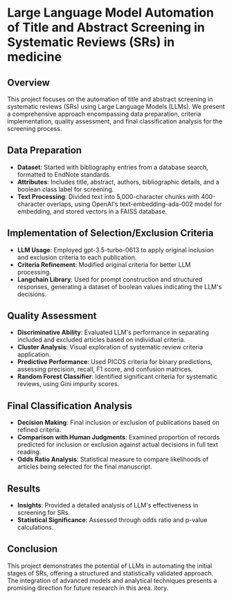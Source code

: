 # Large Language Model Automation of Title and Abstract Screening in Systematic Reviews (SRs) in medicine

## Overview
This project focuses on the automation of title and abstract screening in systematic reviews (SRs) using Large Language Models (LLMs). We present a comprehensive approach encompassing data preparation, criteria implementation, quality assessment, and final classification analysis for the screening process.

## Data Preparation
- **Dataset**: Started with bibliography entries from a database search, formatted to EndNote standards.
- **Attributes**: Includes title, abstract, authors, bibliographic details, and a boolean class label for screening.
- **Text Processing**: Divided text into 5,000-character chunks with 400-character overlaps, using OpenAI's text-embedding-ada-002 model for embedding, and stored vectors in a FAISS database.

## Implementation of Selection/Exclusion Criteria
- **LLM Usage**: Employed gpt-3.5-turbo-0613 to apply original inclusion and exclusion criteria to each publication.
- **Criteria Refinement**: Modified original criteria for better LLM processing.
- **Langchain Library**: Used for prompt construction and structured responses, generating a dataset of boolean values indicating the LLM's decisions.

## Quality Assessment
- **Discriminative Ability**: Evaluated LLM's performance in separating included and excluded articles based on individual criteria.
- **Cluster Analysis**: Visual exploration of systematic review criteria application.
- **Predictive Performance**: Used PICOS criteria for binary predictions, assessing precision, recall, F1 score, and confusion matrices.
- **Random Forest Classifier**: Identified significant criteria for systematic reviews, using Gini impurity scores.

## Final Classification Analysis
- **Decision Making**: Final inclusion or exclusion of publications based on refined criteria.
- **Comparison with Human Judgments**: Examined proportion of records predicted for inclusion or exclusion against actual decisions in full text reading.
- **Odds Ratio Analysis**: Statistical measure to compare likelihoods of articles being selected for the final manuscript.

## Results
- **Insights**: Provided a detailed analysis of LLM's effectiveness in screening for SRs.
- **Statistical Significance**: Assessed through odds ratio and p-value calculations.

## Conclusion
This project demonstrates the potential of LLMs in automating the initial stages of SRs, offering a structured and statistically validated approach. The integration of advanced models and analytical techniques presents a promising direction for future research in this area.
itory.
